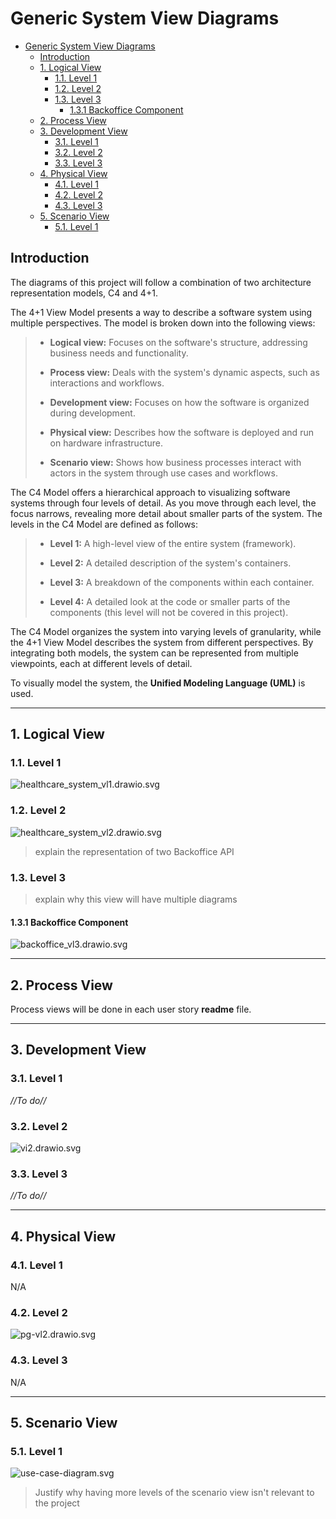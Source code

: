 # Generic System View Diagrams

<!-- TOC -->
* [Generic System View Diagrams](#generic-system-view-diagrams)
  * [Introduction](#introduction)
  * [1. Logical View](#1-logical-view)
    * [1.1. Level 1](#11-level-1)
    * [1.2. Level 2](#12-level-2)
    * [1.3. Level 3](#13-level-3)
      * [1.3.1 Backoffice Component](#131-backoffice-component)
  * [2. Process View](#2-process-view)
  * [3. Development View](#3-development-view)
    * [3.1. Level 1](#31-level-1)
    * [3.2. Level 2](#32-level-2)
    * [3.3. Level 3](#33-level-3)
  * [4. Physical View](#4-physical-view)
    * [4.1. Level 1](#41-level-1)
    * [4.2. Level 2](#42-level-2)
    * [4.3. Level 3](#43-level-3)
  * [5. Scenario View](#5-scenario-view)
    * [5.1. Level 1](#51-level-1)
<!-- TOC -->


## Introduction

The diagrams of this project will follow a combination of two architecture representation models, C4 and 4+1.

The 4+1 View Model presents a way to describe a software system using multiple perspectives. The model is broken down into the following views:

> * **Logical view:** Focuses on the software's structure, addressing business needs and functionality.
> 
> 
> * **Process view:** Deals with the system's dynamic aspects, such as interactions and workflows.
> 
> 
> * **Development view:** Focuses on how the software is organized during development.
> 
> 
> * **Physical view:** Describes how the software is deployed and run on hardware infrastructure.
> 
> 
> * **Scenario view:** Shows how business processes interact with actors in the system through use cases and workflows. 


The C4 Model offers a hierarchical approach to visualizing software systems through four levels of detail. As you move 
through each level, the focus narrows, revealing more detail about smaller parts of the system. The levels in the C4 Model
are defined as follows:

> * **Level 1:** A high-level view of the entire system (framework).
>
> 
> * **Level 2:** A detailed description of the system's containers.
> 
> 
> * **Level 3:** A breakdown of the components within each container.
> 
> 
> * **Level 4:** A detailed look at the code or smaller parts of the components (this level will not be covered in this project).


The C4 Model organizes the system into varying levels of granularity, while the 4+1 View Model describes the system from
different perspectives. By integrating both models, the system can be represented from multiple viewpoints, each at different
levels of detail.

To visually model the system, the **Unified Modeling Language (UML)** is used.

---

## 1. Logical View

### 1.1. Level 1

![healthcare_system_vl1.drawio.svg](logical-view/healthcare_system_vl1.drawio.svg)

### 1.2. Level 2

![healthcare_system_vl2.drawio.svg](logical-view/healthcare_system_vl2.drawio.svg)

> explain the representation of two Backoffice API

### 1.3. Level 3

> explain why this view will have multiple diagrams

#### 1.3.1 Backoffice Component

![backoffice_vl3.drawio.svg](logical-view/backoffice_vl3.drawio.svg)

---

## 2. Process View

Process views will be done in each user story **readme** file.

---

## 3. Development View

### 3.1. Level 1

_//To do//_

### 3.2. Level 2

![vi2.drawio.svg](development-view\development-view-level-2.svg)

### 3.3. Level 3

_//To do//_

---

## 4. Physical View

### 4.1. Level 1

N/A

### 4.2. Level 2

![pg-vl2.drawio.svg](physical-view\physical-vl2.svg)

### 4.3. Level 3

N/A

---

## 5. Scenario View

### 5.1. Level 1

![use-case-diagram.svg](use-case-diagram.svg)

> Justify why having more levels of the scenario view isn't relevant to the project